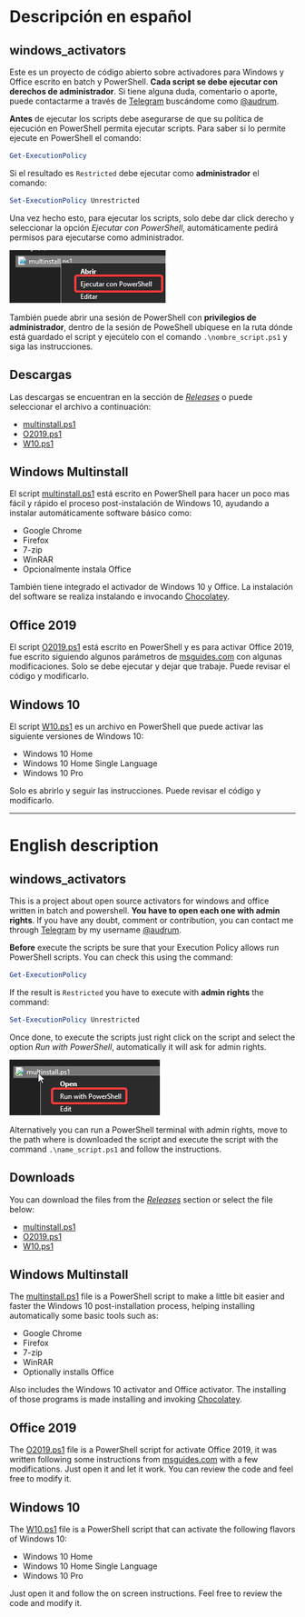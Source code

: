 # Descripción en español

## windows_activators

Este es un proyecto de código abierto sobre activadores para Windows y Office escrito en batch y PowerShell. **Cada script se debe ejecutar con derechos de administrador**. Si tiene alguna duda, comentario o aporte, puede contactarme a través de [Telegram](https://telegram.org) buscándome como [@audrum](https://t.me/audrum).

**Antes** de ejecutar los scripts debe asegurarse de que su política de ejecución en PowerShell permita ejecutar scripts. Para saber si lo permite ejecute en PowerShell el comando:

```Powershell
Get-ExecutionPolicy
```

Si el resultado es ``Restricted`` debe ejecutar como **administrador** el comando: 

```Powershell
Set-ExecutionPolicy Unrestricted
```

Una vez hecho esto, para ejecutar los scripts, solo debe dar click derecho y seleccionar la opción _Ejecutar con PowerShell_, automáticamente pedirá permisos para ejecutarse como administrador.

![right click](assets/m9OXmutwkK.png)

También puede abrir una sesión de PowerShell con **privilegios de administrador**, dentro de la sesión de PoweShell ubíquese en la ruta dónde está guardado el script y ejecútelo con el comando ``.\nombre_script.ps1`` y siga las instrucciones.

## Descargas

Las descargas se encuentran en la sección de [_Releases_](https://github.com/Audrum/windows_activators/releases) o puede seleccionar el archivo a continuación:

* [multinstall.ps1](https://github.com/Audrum/windows_activators/releases/download/multinstall-v0.1/multinstall.ps1)
* [O2019.ps1](https://github.com/Audrum/windows_activators/releases/download/O2019-v0.1/O2019.ps1)
* [W10.ps1](https://github.com/Audrum/windows_activators/releases/download/w10-v0.1/W10.ps1)


## Windows Multinstall

El script [multinstall.ps1](https://github.com/Audrum/windows_activators/blob/master/multinstall.ps1) está escrito en PowerShell para hacer un poco mas fácil y rápido el proceso post-instalación de Windows 10, ayudando a instalar automáticamente software básico como:

* Google Chrome
* Firefox
* 7-zip
* WinRAR
* Opcionalmente instala Office

También tiene integrado el activador de Windows 10 y Office. La instalación del software se realiza instalando e invocando [Chocolatey](https://chocolatey.org/).


## Office 2019

El script [O2019.ps1](https://github.com/Audrum/windows_activators/blob/master/O2019.ps1) está escrito en PowerShell y es para activar Office 2019, fue escrito siguiendo algunos parámetros de [msguides.com](https://msguides.com/) con algunas modificaciones. Solo se debe ejecutar y dejar que trabaje. Puede revisar el código y modificarlo. 


## Windows 10

El script [W10.ps1](https://github.com/Audrum/windows_activators/blob/master/W10.ps1) es un archivo en PowerShell que puede activar las siguiente versiones de Windows 10:

* Windows 10 Home
* Windows 10 Home Single Language
* Windows 10 Pro

Solo es abrirlo y seguir las instrucciones. Puede revisar el código y modificarlo.

---

# English description

## windows_activators

This is a project about open source activators for windows and office written in batch and powershell. **You have to open each one with admin rights**. If you have any doubt, comment or contribution, you can contact me through [Telegram](https://telegram.org) by my username [@audrum](https://t.me/audrum).

**Before** execute the scripts be sure that your Execution Policy allows run PowerShell scripts. You can check this using the command:

```Powershell
Get-ExecutionPolicy
```

If the result is ``Restricted`` you have to execute with **admin rights** the command:

```Powershell
Set-ExecutionPolicy Unrestricted
```

Once done, to execute the scripts just right click on the script and select the option _Run with PowerShell_, automatically it will ask for admin rights.   

![right click](assets/OBAMPu64uG.png)

Alternatively you can run a PowerShell terminal with admin rights, move to the path where is downloaded the script and execute the script with the command ``.\name_script.ps1`` and follow the instructions.

## Downloads

You can download the files from the [_Releases_](https://github.com/Audrum/windows_activators/releases) section or select the file below:

* [multinstall.ps1](https://github.com/Audrum/windows_activators/releases/download/multinstall-v0.1/multinstall.ps1)
* [O2019.ps1](https://github.com/Audrum/windows_activators/releases/download/O2019-v0.1/O2019.ps1)
* [W10.ps1](https://github.com/Audrum/windows_activators/releases/download/w10-v0.1/W10.ps1)


## Windows Multinstall

The [multinstall.ps1](https://github.com/Audrum/windows_activators/blob/master/multinstall.ps1) file is a PowerShell script to make a little bit easier and faster the Windows 10 post-installation process, helping installing automatically some basic tools such as: 

* Google Chrome
* Firefox
* 7-zip
* WinRAR
* Optionally installs Office

Also includes the Windows 10 activator and Office activator. The installing of those programs is made installing and invoking [Chocolatey](https://chocolatey.org/).


## Office 2019

The [O2019.ps1](https://github.com/Audrum/windows_activators/blob/master/O2019.ps1) file is a PowerShell script for activate Office 2019, it was written following some instructions from [msguides.com](https://msguides.com/) with a few modifications. Just open it and let it work. You can review the code and feel free to modify it. 


## Windows 10

The [W10.ps1](https://github.com/Audrum/windows_activators/blob/master/W10.ps1) file is a PowerShell script that can activate the following flavors of Windows 10:

* Windows 10 Home
* Windows 10 Home Single Language
* Windows 10 Pro

Just open it and follow the on screen instructions. Feel free to review the code and modify it.
